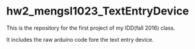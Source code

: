 # hw2_mengsl1023_TextEntryDevice
This is the repository for the first project of my IDD(fall 2016) class.

It includes the raw arduino code fore the text entry device.
